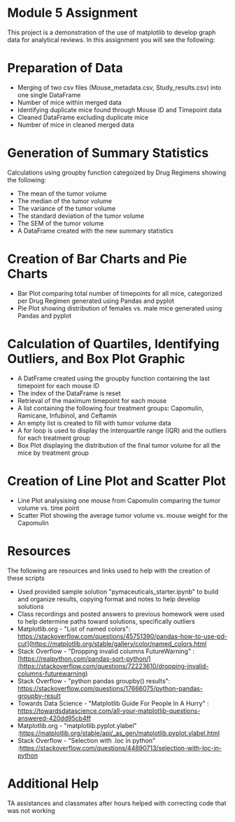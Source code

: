 # Module 5 Assignment

This project is a demonstration of the use of matplotlib to develop graph data for analytical reviews. In this assignment you will see the following:

# Preparation of Data
 - Merging of two csv files (Mouse_metadata.csv, Study_results.csv) into one single DataFrame
 - Number of mice within merged data
 - Identifying duplicate mice found through Mouse ID and Timepoint data
 - Cleaned DataFrame excluding duplicate mice
 - Number of mice in cleaned merged data

# Generation of Summary Statistics
Calculations using groupby function categoized by Drug Regimens showing the following:
  - The mean of the tumor volume 
  - The median of the tumor volume 
  - The variance of the tumor volume  
  - The standard deviation of the tumor volume 
  - The SEM of the tumor volume  
  - A DataFrame created with the new summary statistics
  
# Creation of Bar Charts and Pie Charts
  - Bar Plot comparing total number of timepoints for all mice, categorized per Drug Regimen generated using Pandas and pyplot
  - Pie Plot showing distribution of females vs. male mice generated using Pandas and pyplot

# Calculation of Quartiles, Identifying Outliers, and Box Plot Graphic
  - A DatFrame created using the groupby function containing  the last timepoint for each mouse ID  
  - The index of the DataFrame is reset
  - Retrieval of the maximum timepoint for each mouse
  - A list containing the following four treatment groups: Capomulin, Ramicane, Infubinol, and Ceftamin 
  - An empty list is created to fill with tumor volume data 
  - A for loop is used to display the interquartile range (IQR) and the outliers for each treatment group 
  - Box Plot displaying the distribution of the final tumor volume for all the mice by treatment group 

# Creation of Line Plot and Scatter Plot
  - Line Plot analysising one mouse from Capomulin comparing the tumor volume vs. time point 
  - Scatter Plot showing the average tumor volume vs. mouse weight for the Capomulin  

# Resources
The following are resources and links used to help with the creation of these scripts
 -  Used provided sample solution "pymaceuticals_starter.ipynb" to build and organize results, copying format and notes to help develop solutions
 -  Class recordings and posted answers to previous homework were used to help determine paths toward solutions, specifically outliers
 -  Matplotlib.org - "List of named colors": https://stackoverflow.com/questions/45751390/pandas-how-to-use-pd-cut](https://matplotlib.org/stable/gallery/color/named_colors.html
 -  Stack Overflow - "Dropping invalid columns FutureWarning" :[https://realpython.com/pandas-sort-python/](https://stackoverflow.com/questions/72223610/dropping-invalid-columns-futurewarning) 
 -  Stack Overflow - "python pandas groupby() results": https://stackoverflow.com/questions/17666075/python-pandas-groupby-result
 -  Towards Data Science - "Matplotlib Guide For People In A Hurry" : https://towardsdatascience.com/all-your-matplotlib-questions-answered-420dd95cb4ff
 -  Matplotlib.org - "matplotlib.pyplot.ylabel" :https://matplotlib.org/stable/api/_as_gen/matplotlib.pyplot.ylabel.html
 -  Stack Overflow - "Selection with .loc in python" :https://stackoverflow.com/questions/44890713/selection-with-loc-in-python

# Additional Help 
TA assistances and classmates after hours helped with correcting code that was not working


